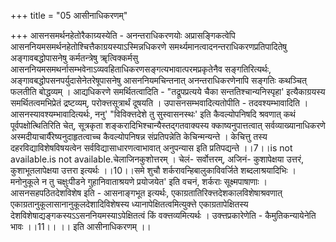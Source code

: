 +++
title = "05 आसीनाधिकरणम्"

+++
आसनसमर्थनहेतोरैकाग्र्यस्येति - अनन्तराधिकरणयोः अप्रासङ्गिकत्वेपि आसननियमसमर्थनहेतोश्चित्तैकाग्रयस्याऽस्मिन्नधिकरणे समर्थ्यमानत्वादनन्तराधिकरणप्रतिपादितेषु अङ्गावबद्धोपासनेषु कर्मतन्त्रेषु ॠत्विक्कर्मसु आसननियमसमथर्नासम्भवेनाऽव्यवहिताधिकरणसङ्गत्यभावात्परमप्रकृतेनैव सङ्गतिरित्यर्थः, अङ्गावबद्धोपसनपर्युदासेनेतरेषूपासनेषु आसननियमचिन्तनात् अनन्तराधिकरणेनापि सङ्गतिः कथञ्चित् फलतीति बोद्धव्यम् । आद्यधिकरणे समर्थितत्वादिति - "तद्रूपप्रत्यये चैका सन्ततिश्चान्यनिस्पृहा' इत्यैकाग्रयस्य समर्थितत्वमभिप्रेतं द्रष्टव्यम्, परोक्त्तसूत्रार्थं दूषयति । उपासनसम्भवादित्यतोपीति - तदवश्यम्भावादिति । आसनस्यावश्यम्भावादित्यर्थः, ननु' "विविक्त्तदेशे तु सुस्वासनस्थः' इति कैवल्योपनिषदि श्रवणात् कथं पूर्वपक्षोत्थितिरिति चेत्, सूत्रकृता शङ्करादिभिश्चान्यैस्तद्गतवाक्यस्य क्काष्यनुपात्तत्वात् सर्वव्याख्यानाधिकरणे अस्मदीयाचार्यैरेष्यनुदाहृतत्वाच्च कैवल्योपनिषन्न संप्रतिपन्नेति केचिन्मन्यन्ते । केचित्तु तस्य दहरविद्याविशेषविषयत्वेन सर्वविद्यासाधारणत्वाभावात् अनुपन्यास इति प्रतिपद्यन्ते ।।7।।is not available.is not available.चेलाजिनकुशोत्तरम् । चेलं- सर्वोत्तरम्, अजिनं- कुशापेक्षया उत्तरं, कुशाभूतलापेक्षया उत्तरा इत्यर्थः ।।10।।समे शुचौ शर्करावन्हिबालुकाविवर्जिते शब्दलाश्रयादिभिः । मनोनुकूले न तु चक्षुःपीडने गुहानिवाताश्रयणे प्रयोजयेत' इति वचनं, शर्कराः सूक्ष्मपाषाणाः । आसनसहपठितदेशविशेष इति - आसनाङ्गभूत इत्यर्थः, एकाग्रतातिरिक्त्तदेशकालविशेषाश्रवणात् एकाग्रतानुकूलासानानुकूलदेशादिविशेषस्य ध्यानापेक्षितत्वमित्युक्त्ते एकाग्रतापेक्षितस्य देशविशेषाद्यङ्गकस्यऽऽसननियमस्याऽपेक्षितत्वं किं वक्त्तव्यमित्यर्थः । उक्त्तप्रकारेणेति - कैमुतिकन्यायेनेति भावः ।।11।। ।। इति आसीनाधिकरणम् ।।